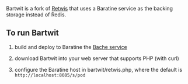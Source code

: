 Bartwit is a fork of [Retwis](http://redis.io/topics/twitter-clone) that uses a Baratine service as the backing
storage instead of Redis.

To run Bartwit
--------------
1. build and deploy to Baratine the [Bache service](https://github.com/baratine/bache)

2. download Bartwit into your web server that supports PHP (with curl)

3. configure the Baratine host in bartwit/retwis.php, where the default is `http://localhost:8085/s/pod`
